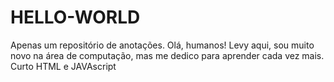 # HELLO-WORLD
Apenas um repositório de anotações.
Olá, humanos! 
Levy aqui, sou muito novo na área de computação, mas me dedico para aprender cada vez mais.
Curto HTML e JAVAscript
